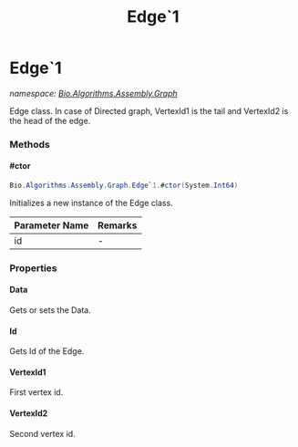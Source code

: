 ﻿---
title: Edge`1
---

# Edge`1
_namespace: [Bio.Algorithms.Assembly.Graph](N-Bio.Algorithms.Assembly.Graph.html)_

Edge class.
 In case of Directed graph, VertexId1 is the tail and VertexId2 is the head of the edge.

### Methods

#### #ctor
```csharp
Bio.Algorithms.Assembly.Graph.Edge`1.#ctor(System.Int64)
```
Initializes a new instance of the Edge class.

|Parameter Name|Remarks|
|--------------|-------|
|id|-|




### Properties

#### Data
Gets or sets the Data.
#### Id
Gets Id of the Edge.
#### VertexId1
First vertex id.
#### VertexId2
Second vertex id.

